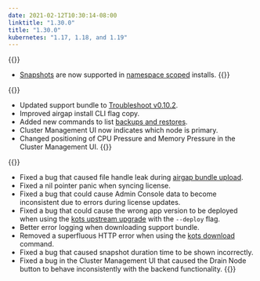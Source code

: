 ```yaml
---
date: 2021-02-12T10:30:14-08:00
linktitle: "1.30.0"
title: "1.30.0"
kubernetes: "1.17, 1.18, and 1.19"
---
```


{{<features>}}
* [Snapshots](/kotsadm/snapshots/snapshot-destinations/) are now supported in [namespace scoped](/vendor/packaging/rbac/#namespace-scoped-access) installs.
{{</features>}}

{{<changes>}}
* Updated support bundle to [Troubleshoot v0.10.2](https://github.com/replicatedhq/troubleshoot/releases/tag/v0.10.2).
* Improved airgap install CLI flag copy.
* Added new commands to list [backups and restores](/kots-cli/get/).
* Cluster Management UI now indicates which node is primary. 
* Changed positioning of CPU Pressure and Memory Pressure in the Cluster Management UI.
{{</changes>}}

{{<fixes>}}
* Fixed a bug that caused file handle leak during [airgap bundle upload](/kotsadm/installing/airgap-packages/#upload-airgap-bundle).
* Fixed a nil pointer panic when syncing license.
* Fixed a bug that could cause Admin Console data to become inconsistent due to errors during license updates.
* Fixed a bug that could cause the wrong app version to be deployed when using the [kots upstream upgrade](/kots-cli/upstream/) with the `--deploy` flag.
* Better error logging when downloading support bundle.
* Removed a superfluous HTTP error when using the [kots download](/kots-cli/download/) command.
* Fixed a bug that caused snapshot duration time to be shown incorrectly.
* Fixed a bug in the Cluster Management UI that caused the Drain Node button to behave inconsistently with the backend functionality. 
{{</fixes>}}
